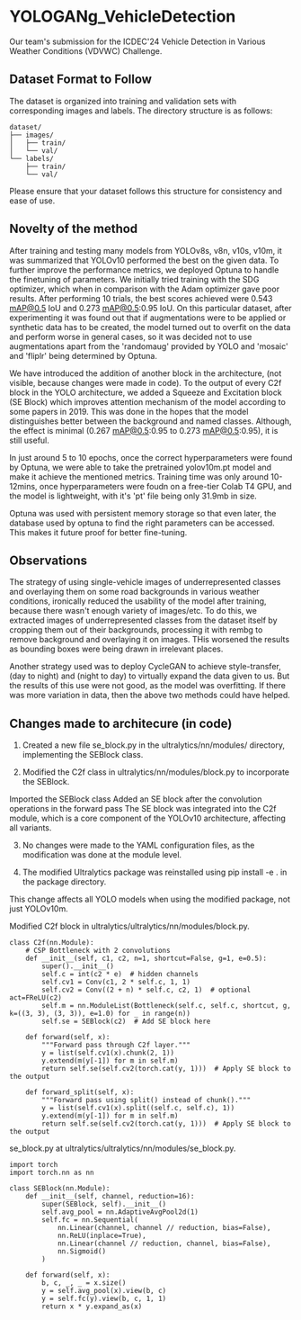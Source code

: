 # YOLOGANg_VehicleDetection

Our team's submission for the ICDEC'24 Vehicle Detection in Various Weather Conditions (VDVWC) Challenge.

## Dataset Format to Follow

The dataset is organized into training and validation sets with corresponding images and labels. The directory structure is as follows:

```
dataset/  
├── images/  
│   ├── train/  
│   └── val/  
└── labels/  
    ├── train/  
    └── val/
```




Please ensure that your dataset follows this structure for consistency and ease of use.

## Novelty of the method 

After training and testing many models from YOLOv8s, v8n, v10s, v10m, it was summarized that YOLOv10 performed the best on the given data. To further improve the performance metrics, we deployed Optuna to handle the finetuning of parameters. 
We initially tried training with the SDG optimizer, which when in comparison with the Adam optimizer gave poor results. After performing 10 trials, the best scores achieved were 0.543 mAP@0.5 IoU and 0.273 mAP@0.5:0.95 IoU. 
On this particular dataset, after experimenting it was found out that if augmentations were to be applied or synthetic data has to be created, the model turned out to overfit on the data and perform worse in general cases, so it was decided not to use augmentations apart from the 'randomaug' provided by YOLO and 'mosaic' and 'fliplr' being determined by Optuna.

We have introduced the addition of another block in the architecture, (not visible, because changes were made in code). To the output of every C2f block in the YOLO architecture, we added a Squeeze and Excitation block (SE Block) which improves attention mechanism of the model according to some papers in 2019. This was done in the hopes that the model distinguishes better between the background and named classes. Although, the effect is minimal (0.267 mAP@0.5:0.95 to 0.273 mAP@0.5:0.95), it is still useful.

In just around 5 to 10 epochs, once the correct hyperparameters were found by Optuna, we were able to take the pretrained yolov10m.pt model and make it achieve the mentioned metrics. Training time was only around 10-12mins, once hyperparameters were foudn on a free-tier Colab T4 GPU, and the model is lightweight, with it's 'pt' file being only 31.9mb in size.

Optuna was used with persistent memory storage so that even later, the database used by optuna to find the right parameters can be accessed. This makes it future proof for better fine-tuning.

## Observations 

The strategy of using single-vehicle images of underrepresented classes and overlaying them on some road backgrounds in various weather conditions, ironically reduced the usability of the model after training, because there wasn't enough variety of images/etc. To do this, we extracted images of underrepresented classes from the dataset itself by cropping them out of their backgrounds, processing it with rembg to remove background and overlaying it on images. THis worsened the results as bounding boxes were being drawn in irrelevant places.

Another strategy used was to deploy CycleGAN to achieve style-transfer, (day to night) and (night to day) to virtually expand the data given to us. But the results of this use were not good, as the model was overfitting. If there was more variation in data, then the above two methods could have helped. 

## Changes made to architecure (in code) 

1. Created a new file se_block.py in the ultralytics/nn/modules/ directory, implementing the SEBlock class.

2. Modified the C2f class in ultralytics/nn/modules/block.py to incorporate the SEBlock.

Imported the SEBlock class
Added an SE block after the convolution operations in the forward pass
The SE block was integrated into the C2f module, which is a core component of the YOLOv10 architecture, affecting all variants.

3. No changes were made to the YAML configuration files, as the modification was done at the module level.

4. The modified Ultralytics package was reinstalled using pip install -e . in the package directory.

This change affects all YOLO models when using the modified package, not just YOLOv10m. 

Modified C2f block in ultralytics/ultralytics/nn/modules/block.py. 
```
class C2f(nn.Module):
    # CSP Bottleneck with 2 convolutions
    def __init__(self, c1, c2, n=1, shortcut=False, g=1, e=0.5):
        super().__init__()
        self.c = int(c2 * e)  # hidden channels
        self.cv1 = Conv(c1, 2 * self.c, 1, 1)
        self.cv2 = Conv((2 + n) * self.c, c2, 1)  # optional act=FReLU(c2)
        self.m = nn.ModuleList(Bottleneck(self.c, self.c, shortcut, g, k=((3, 3), (3, 3)), e=1.0) for _ in range(n))
        self.se = SEBlock(c2)  # Add SE block here

    def forward(self, x):
        """Forward pass through C2f layer."""
        y = list(self.cv1(x).chunk(2, 1))
        y.extend(m(y[-1]) for m in self.m)
        return self.se(self.cv2(torch.cat(y, 1)))  # Apply SE block to the output

    def forward_split(self, x):
        """Forward pass using split() instead of chunk()."""
        y = list(self.cv1(x).split((self.c, self.c), 1))
        y.extend(m(y[-1]) for m in self.m)
        return self.se(self.cv2(torch.cat(y, 1)))  # Apply SE block to the output
```

se_block.py at ultralytics/ultralytics/nn/modules/se_block.py. 
```
import torch
import torch.nn as nn

class SEBlock(nn.Module):
    def __init__(self, channel, reduction=16):
        super(SEBlock, self).__init__()
        self.avg_pool = nn.AdaptiveAvgPool2d(1)
        self.fc = nn.Sequential(
            nn.Linear(channel, channel // reduction, bias=False),
            nn.ReLU(inplace=True),
            nn.Linear(channel // reduction, channel, bias=False),
            nn.Sigmoid()
        )

    def forward(self, x):
        b, c, _, _ = x.size()
        y = self.avg_pool(x).view(b, c)
        y = self.fc(y).view(b, c, 1, 1)
        return x * y.expand_as(x)
```
